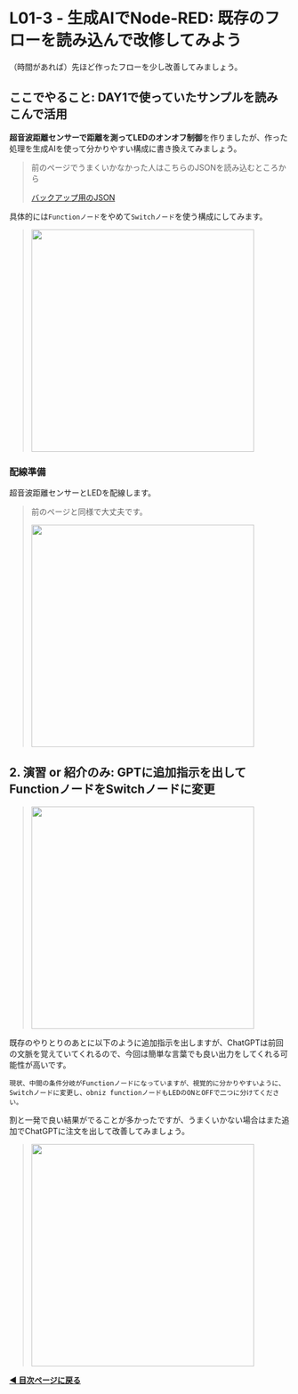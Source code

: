 # L01-3 - 生成AIでNode-RED: 既存のフローを読み込んで改修してみよう

（時間があれば）先ほど作ったフローを少し改善してみましょう。

## ここでやること: DAY1で使っていたサンプルを読みこんで活用

**超音波距離センサーで距離を測ってLEDのオンオフ制御**を作りましたが、作った処理を生成AIを使って分かりやすい構成に書き換えてみましょう。

> 前のページでうまくいかなかった人はこちらのJSONを読み込むところから
> 
> [バックアップ用のJSON](https://gist.github.com/n0bisuke/e5d3f6738565dd7147c608eec414aa66)

具体的には`Functionノード`をやめて`Switchノード`を使う構成にしてみます。

> <img src="https://i.gyazo.com/f5dd60a927ca83975a814d6ffd67665a.png" width="400px" />


### 配線準備

超音波距離センサーとLEDを配線します。

> 前のページと同様で大丈夫です。
> 
> <img src="https://i.gyazo.com/91fb4bbfc54848ecf60f22344cae6905.jpg" width="400px" />

## 2. 演習 or 紹介のみ: GPTに追加指示を出してFunctionノードをSwitchノードに変更

> <img src="https://i.gyazo.com/b190b7dc696a22413b9958d27b0cb8b6.png" width="400px" />

既存のやりとりのあとに以下のように追加指示を出しますが、ChatGPTは前回の文脈を覚えていてくれるので、今回は簡単な言葉でも良い出力をしてくれる可能性が高いです。

```
現状、中間の条件分岐がFunctionノードになっていますが、視覚的に分かりやすいように、Switchノードに変更し、obniz functionノードもLEDのONとOFFで二つに分けてください。
```

割と一発で良い結果がでることが多かったですが、うまくいかない場合はまた追加でChatGPTに注文を出して改善してみましょう。

> <img src="https://i.gyazo.com/86e17b60d55bd21984560615dc51272f.png" width="400px" />

**[◀ 目次ページに戻る](../readme.md)**